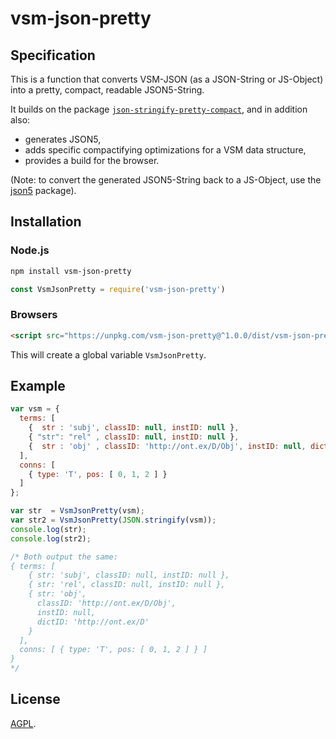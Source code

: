 # vsm-json-pretty



## Specification

This is a function that converts VSM-JSON (as a JSON-String or JS-Object)
into a pretty, compact, readable JSON5-String.

It builds on the package
[`json-stringify-pretty-compact`](https://github.com/lydell/json-stringify-pretty-compact),
and in addition also:
- generates JSON5,
- adds specific compactifying optimizations for a VSM data structure,
- provides a build for the browser.

(Note: to convert the generated JSON5-String back to a JS-Object, use the
[json5](https://github.com/json5/json5) package).



## Installation
### Node.js
```sh
npm install vsm-json-pretty
```

```js
const VsmJsonPretty = require('vsm-json-pretty')
```


### Browsers
```html
<script src="https://unpkg.com/vsm-json-pretty@^1.0.0/dist/vsm-json-pretty.min.js"></script>
```

This will create a global variable `VsmJsonPretty`.



## Example
```js
var vsm = {
  terms: [
    {  str : 'subj', classID: null, instID: null },
    { "str": "rel" , classID: null, instID: null },
    {  str : 'obj' , classID: 'http://ont.ex/D/Obj', instID: null, dictID: 'http://ont.ex/D' }
  ],
  conns: [
    { type: 'T', pos: [ 0, 1, 2 ] }
  ]
};

var str  = VsmJsonPretty(vsm);
var str2 = VsmJsonPretty(JSON.stringify(vsm));
console.log(str);
console.log(str2);

/* Both output the same:
{ terms: [
    { str: 'subj', classID: null, instID: null },
    { str: 'rel', classID: null, instID: null },
    { str: 'obj',
      classID: 'http://ont.ex/D/Obj',
      instID: null,
      dictID: 'http://ont.ex/D'
    }
  ],
  conns: [ { type: 'T', pos: [ 0, 1, 2 ] } ]
}
*/
```


## License

[AGPL](LICENSE.md).
